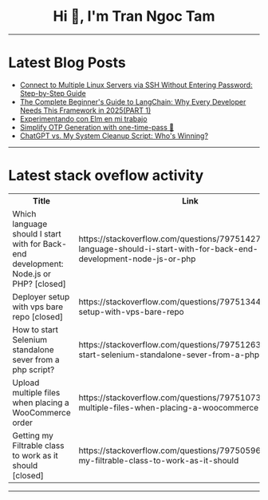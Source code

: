 <h1 align="center">Hi 👋, I'm Tran Ngoc Tam</h1>

---

# Latest Blog Posts 
<!-- BLOG-POST-LIST:START -->
- [Connect to Multiple Linux Servers via SSH Without Entering Password: Step-by-Step Guide](https://dev.to/elliot_brenya/connect-to-multiple-linux-servers-via-ssh-without-entering-password-step-by-step-guide-232d)
- [The Complete Beginner&#39;s Guide to LangChain: Why Every Developer Needs This Framework in 2025&lpar;PART 1&rpar;](https://dev.to/fonyuygita/the-complete-beginners-guide-to-langchain-why-every-developer-needs-this-framework-in-2025part-1-2d55)
- [Experimentando con Elm en mi trabajo](https://dev.to/agj/experimentando-con-elm-en-mi-trabajo-2c78)
- [Simplify OTP Generation with one-time-pass 🔑](https://dev.to/haikelfazzani/simplify-otp-generation-with-one-time-pass-1dbj)
- [ChatGPT vs. My System Cleanup Script: Who&#39;s Winning?](https://dev.to/elliot_brenya/chatgpt-vs-my-system-cleanup-script-whos-winning-fek)
<!-- BLOG-POST-LIST:END -->

---

# Latest stack oveflow activity
<table>
  <tr><th>Title</th><th>Link</th></tr>
  <!-- STACKOVERFLOW:START --><tr><td>Which language should I start with for Back-end development: Node.js or PHP? [closed]</td><td>https://stackoverflow.com/questions/79751427/which-language-should-i-start-with-for-back-end-development-node-js-or-php</td></tr><tr><td>Deployer setup with vps bare repo [closed]</td><td>https://stackoverflow.com/questions/79751344/deployer-setup-with-vps-bare-repo</td></tr><tr><td>How to start Selenium standalone sever from a php script?</td><td>https://stackoverflow.com/questions/79751263/how-to-start-selenium-standalone-sever-from-a-php-script</td></tr><tr><td>Upload multiple files when placing a WooCommerce order</td><td>https://stackoverflow.com/questions/79751073/upload-multiple-files-when-placing-a-woocommerce-order</td></tr><tr><td>Getting my Filtrable class to work as it should [closed]</td><td>https://stackoverflow.com/questions/79750596/getting-my-filtrable-class-to-work-as-it-should</td></tr><!-- STACKOVERFLOW:END -->
</table>

---


